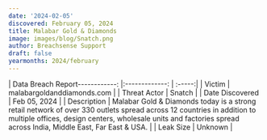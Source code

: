 ```yaml
---
date: '2024-02-05'
discovered: February 05, 2024
title: Malabar Gold & Diamonds
image: images/blog/Snatch.png
author: Breachsense Support
draft: false
yearmonths: 2024/february
---
```


| Data Breach Report------------:     |:-------------:    | :-----:|
| Victim      | malabargoldanddiamonds.com      | 
| Threat Actor      | Snatch      | 
| Date Discovered      | Feb 05, 2024      | 
| Description      | Malabar Gold & Diamonds today is a strong retail network of over 330 outlets spread across 12 countries in addition to multiple offices, design centers, wholesale units and factories spread across India, Middle East, Far East & USA.      | 
| Leak Size      | Unknown      | 

